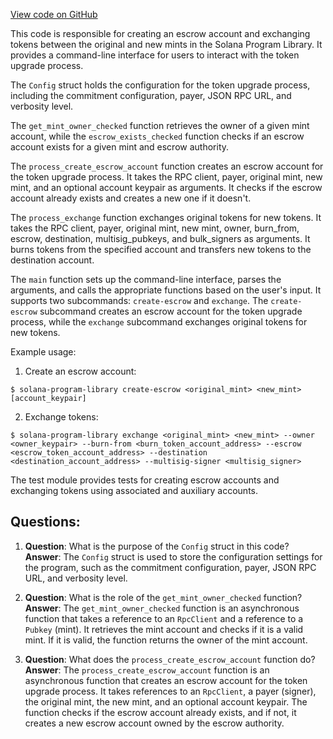 [View code on GitHub](https://github.com/solana-labs/solana-program-library/token-upgrade/cli/src/main.rs)

This code is responsible for creating an escrow account and exchanging tokens between the original and new mints in the Solana Program Library. It provides a command-line interface for users to interact with the token upgrade process.

The `Config` struct holds the configuration for the token upgrade process, including the commitment configuration, payer, JSON RPC URL, and verbosity level.

The `get_mint_owner_checked` function retrieves the owner of a given mint account, while the `escrow_exists_checked` function checks if an escrow account exists for a given mint and escrow authority.

The `process_create_escrow_account` function creates an escrow account for the token upgrade process. It takes the RPC client, payer, original mint, new mint, and an optional account keypair as arguments. It checks if the escrow account already exists and creates a new one if it doesn't.

The `process_exchange` function exchanges original tokens for new tokens. It takes the RPC client, payer, original mint, new mint, owner, burn_from, escrow, destination, multisig_pubkeys, and bulk_signers as arguments. It burns tokens from the specified account and transfers new tokens to the destination account.

The `main` function sets up the command-line interface, parses the arguments, and calls the appropriate functions based on the user's input. It supports two subcommands: `create-escrow` and `exchange`. The `create-escrow` subcommand creates an escrow account for the token upgrade process, while the `exchange` subcommand exchanges original tokens for new tokens.

Example usage:

1. Create an escrow account:

```
$ solana-program-library create-escrow <original_mint> <new_mint> [account_keypair]
```

2. Exchange tokens:

```
$ solana-program-library exchange <original_mint> <new_mint> --owner <owner_keypair> --burn-from <burn_token_account_address> --escrow <escrow_token_account_address> --destination <destination_account_address> --multisig-signer <multisig_signer>
```

The test module provides tests for creating escrow accounts and exchanging tokens using associated and auxiliary accounts.
## Questions: 
 1. **Question**: What is the purpose of the `Config` struct in this code?
   **Answer**: The `Config` struct is used to store the configuration settings for the program, such as the commitment configuration, payer, JSON RPC URL, and verbosity level.

2. **Question**: What is the role of the `get_mint_owner_checked` function?
   **Answer**: The `get_mint_owner_checked` function is an asynchronous function that takes a reference to an `RpcClient` and a reference to a `Pubkey` (mint). It retrieves the mint account and checks if it is a valid mint. If it is valid, the function returns the owner of the mint account.

3. **Question**: What does the `process_create_escrow_account` function do?
   **Answer**: The `process_create_escrow_account` function is an asynchronous function that creates an escrow account for the token upgrade process. It takes references to an `RpcClient`, a payer (signer), the original mint, the new mint, and an optional account keypair. The function checks if the escrow account already exists, and if not, it creates a new escrow account owned by the escrow authority.